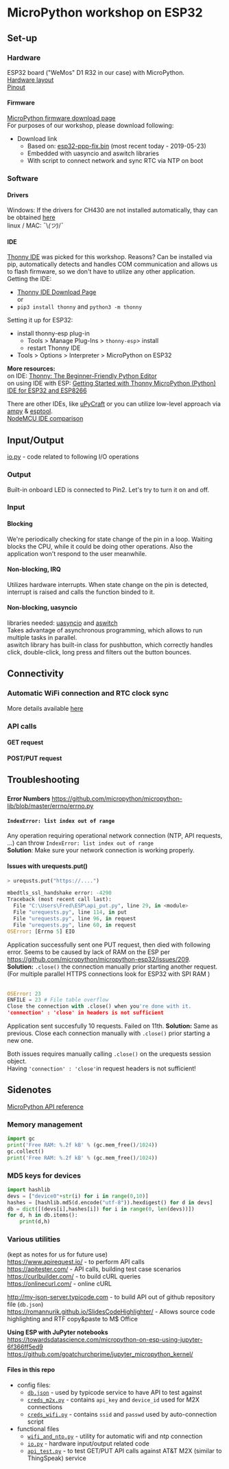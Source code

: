 # MicroPython workshop on ESP32 
## Set-up
### Hardware
ESP32 board ("WeMos" D1 R32 in our case) with MicroPython.  
[Hardware layout](http://hobbycomponents.com/images/forum/wemos/Wemos_D1_HCWEMO0001_Diagram.png)  
[Pinout](https://cdn.instructables.com/FFU/YFXC/JIAJNA26/FFUYFXCJIAJNA26.LARGE.jpg)
#### Firmware
[MicroPython firmware download page](https://micropython.org/download#esp32)  
For purposes of our workshop, please download following: 
 - Download link 
    - Based on: [esp32-ppp-fix.bin](https://micropython.org/resources/firmware/esp32-ppp-fix.bin) (most recent today - 2019-05-23)
    - Embedded with uasyncio and aswitch libraries
    - With script to connect network and sync RTC via NTP on boot

### Software
#### Drivers
Windows: If the drivers for CH430 are not installed automatically, thay can be obtained [here ](https://wiki.wemos.cc/_media/ch341ser_win_3.4.zip)  
linux / MAC: ¯\\_(ツ)_/¯
#### IDE
[Thonny IDE](https://thonny.org/) was picked for this workshop. Reasons? Can be installed via pip, automatically detects and handles COM communication and allows us to flash firmware, so we don't have to utilize any other application.  
Getting the IDE: 
 - [Thonny IDE Download Page](https://github.com/thonny/thonny/releases)  
 or
 - `pip3 install thonny` and `python3 -m thonny`

Setting it up for ESP32:
 - install thonny-esp plug-in
    - Tools > Manage Plug-Ins > `thonny-esp`> install
    - restart Thonny IDE 
 - Tools > Options > Interpreter > MicroPython on ESP32

**More resources:**  
on IDE: [Thonny: The Beginner-Friendly Python Editor](https://realpython.com/python-thonny/)  
on using IDE with ESP: [Getting Started with Thonny MicroPython (Python) IDE for ESP32 and ESP8266](https://randomnerdtutorials.com/getting-started-thonny-micropython-python-ide-esp32-esp8266/)



There are other IDEs, like [uPyCraft](http://docs.dfrobot.com/upycraft/) or you can utilize low-level approach via [ampy](https://github.com/pycampers/ampy) & [esptool](https://github.com/espressif/esptool/blob/master/README.md).  
[NodeMCU IDE comparison](https://frightanic.com/iot/tools-ides-nodemcu/)


## Input/Output
[io.py](io.py) - code related to following I/O operations
### Output
Built-in onboard LED is connected to Pin2. Let's try to turn it on and off.
### Input
#### Blocking
We're periodically checking for state change of the pin in a loop. Waiting blocks the CPU, while it could be doing other operations. Also the application won't respond to the user meanwhile.
#### Non-blocking, IRQ
Utilizes hardware interrupts. When state change on the pin is detected, interrupt is raised and calls the function binded to it.
#### Non-blocking, uasyncio
libraries needed: [uasyncio](https://github.com/peterhinch/micropython-async) and [aswitch](https://github.com/peterhinch/micropython-async/blob/master/aswitch.py)  
Takes advantage of asynchronous programming, which allows to run multiple tasks in parallel.  
aswitch library has built-in class for pushbutton, which correctly handles click, double-click, long press and filters out the button bounces.

## Connectivity
### Automatic WiFi connection and RTC clock sync
More details available [here](https://techtutorialsx.com/2017/06/06/esp32-esp8266-micropython-automatic-connection-to-wifi/)
### API calls
#### GET request
#### POST/PUT request

## Troubleshooting
###
**Error Numbers** https://github.com/micropython/micropython-lib/blob/master/errno/errno.py
#### `IndexError: list index out of range`
Any operation requiring operational network connection (NTP, API requests, ...) can throw `IndexError: list index out of range`  
**Solution**: Make sure your network connection is working properly.

#### Issues with urequests.put()
```py
> urequsts.put("https://....")

mbedtls_ssl_handshake error: -4290
Traceback (most recent call last):
  File "C:\Users\Fred\ESP\api_put.py", line 29, in <module>
  File "urequests.py", line 114, in put
  File "urequests.py", line 96, in request
  File "urequests.py", line 60, in request
OSError: [Errno 5] EIO
```
Application successfully sent one PUT request, then died with following error. Seems to be caused by lack of RAM on the ESP per https://github.com/micropython/micropython-esp32/issues/209.  
**Solution:** `.close()` the connection manually prior starting another request. (For multiple parallel HTTPS connections look for ESP32 with SPI RAM )  
  &nbsp;
 ```py  
OSError: 23
ENFILE = 23 # File table overflow
Close the connection with .close() when you're done with it.
'connection' : 'close' in headers is not sufficient
```
Application sent succesfully 10 requests. Failed on 11th.
**Solution:** Same as previous. Close each connection manually with `.close()` prior starting a new one.

Both issues requires manually calling `.close()` on the urequests session object.  
Having `'connection' : 'close'`in request headers is not sufficient!


## Sidenotes
[MicroPython API reference](https://docs.micropython.org/en/latest/esp32/quickref.html)

### Memory management
```py
import gc
print('Free RAM: %.2f kB' % (gc.mem_free()/1024))
gc.collect()
print('Free RAM: %.2f kB' % (gc.mem_free()/1024))
```
### MD5 keys for devices
```py
import hashlib
devs = ["device0"+str(i) for i in range(0,10)]
hashes = [hashlib.md5(d.encode("utf-8")).hexdigest() for d in devs]
db = dict([(devs[i],hashes[i]) for i in range(0, len(devs))])
for d, h in db.items():
    print(d,h)
```
### Various utilities
(kept as notes for us for future use)  
https://www.apirequest.io/ - to perform API calls  
https://apitester.com/ - API calls, building test case scenarios  
https://curlbuilder.com/ - to build cURL queries  
https://onlinecurl.com/ - online cURL  
  
http://my-json-server.typicode.com - to build API out of github repository file (`db.json`)  
https://romannurik.github.io/SlidesCodeHighlighter/ - Allows source code highlighting and RTF copy&paste to M$ Office  
  
**Using ESP with JuPyter notebooks**  
https://towardsdatascience.com/micropython-on-esp-using-jupyter-6f366ff5ed9  
https://github.com/goatchurchprime/jupyter_micropython_kernel/  

#### Files in this repo
 - config files:
    - [`db.json`](db.json) - used by typicode service to have API to test against
    - [`creds_m2x.py`](creds_m2x.py) - contains `api_key` and `device_id` used for M2X connections
    - [`creds_wifi.py`](creds_wifi.py) - contains `ssid` and `passwd` used by auto-connection script
 - functional files 
    - [`wifi_and_ntp.py`](wifi_and_ntp.py) - utility for automatic wifi and ntp connection
    - [`io.py`](io.py) - hardware input/output related code
    - [`api_test.py`](api_test.py) - to test GET/PUT API calls against AT&T M2X (similar to ThingSpeak) service
